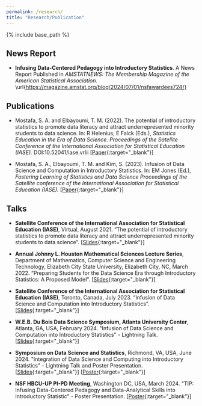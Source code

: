 ```yaml
---
permalink: /research/
title: "Research/Publication"
---
```

  
{% include base_path %}

## News Report

+ **Infusing Data-Centered Pedagogy into Introductory Statistics**. A News Report Published in *AMSTATNEWS: The Membership Magazine of the American Statistical Association.* \url{https://magazine.amstat.org/blog/2024/07/01/nsfawardees724/}

## Publications

+ Mostafa, S. A. and Elbayoumi, T. M. (2022). The potential of introductory statistics to promote data literacy and attract underrepresented minority students to data science. In: R Helenius, E Falck (Eds.), *Statistics Education in the Era of Data Science. Proceedings of the Satellite Conference of the International Association for Statistical Education (IASE).* DOI:10.52041/iase.vrlii [[Paper](https://github.com/IntroToStatNCAT/IntroToStatNCAT.github.io/blob/main/files/Publications/IASE2021%20Satellite%20145_MOSTAFA.pdf){:target="_blank"}]

+ Mostafa, S. A., Elbayoumi, T. M. and Kim, S. (2023). Infusion of Data Science and Computation in Introductory Statistics. In: EM Jones (Ed.), *Fostering Learning of Statistics and Data Science Proceedings of the Satellite conference of the International Association for Statistical Education (IASE).*  [[Paper](https://github.com/IntroToStatNCAT/IntroToStatNCAT.github.io/blob/9371da5131a637476400fa5ced094793492d875c/files/Publications/IASE2023-SatelliteProceedingsPaper.pdf){:target="_blank"}]

## Talks

+ **Satellite Conference of the International Association for Statistical Education (IASE)**, Virtual, August 2021. “The potential of introductory statistics to promote data literacy and attract underrepresented minority students to data science”. [[Slides](https://github.com/IntroToStatNCAT/IntroToStatNCAT.github.io/blob/main/files/Publications/IASES2021-Talk.pdf){:target="_blank"}]

+ **Annual Johnny L. Houston Mathematical Sciences Lecture Series**, Department of Mathematics, Computer Science and Engineering Technology, Elizabeth City State University, Elizabeth City, NC, March 2022. “Preparing Students for the Data Science Era through Introductory Statistics: A Proposed Model”. [[Slides](https://github.com/IntroToStatNCAT/IntroToStatNCAT.github.io/blob/main/files/Publications/ECSU-SP22-Talk.pdf){:target="_blank"}]

+ **Satellite Conference of the International Association for Statistical Education (IASE)**, Toronto, Canada, July 2023. “Infusion of Data Science and Computation into Introductory Statistics”. [[Slides](https://github.com/IntroToStatNCAT/IntroToStatNCAT.github.io/blob/main/files/Publications/IASES2023-Talk.pdf){:target="_blank"}]

+ **W.E.B. Du Bois Data Science Symposium, Atlanta University Center**, Atlanta, GA, USA, February 2024. "Infusion of Data Science and Computation into Introductory Statistics" - Lightning Talk. [[Slides](https://github.com/IntroToStatNCAT/IntroToStatNCAT.github.io/blob/9371da5131a637476400fa5ced094793492d875c/files/Publications/DuBois-DS-Symposium-LightningTalk.pdf){:target="_blank"}]

+ **Symposium on Data Science and Statistics**, Richmond, VA, USA, June 2024. "Integration of Data Science and Computing into Introductory Statistics" - Lightning Talk and Poster Presentation. [[Slides](https://github.com/IntroToStatNCAT/IntroToStatNCAT.github.io/blob/9371da5131a637476400fa5ced094793492d875c/files/Publications/SDSS_CS026_Slides.pdf){:target="_blank"}] [[Poster](https://github.com/IntroToStatNCAT/IntroToStatNCAT.github.io/blob/9371da5131a637476400fa5ced094793492d875c/files/Publications/SDSS_PS006_Poster.pdf){:target="_blank"}]

+ **NSF HBCU-UP PI-PD Meeting**, Washington DC, USA, March 2024. "TIP: Infusing Data-Centered Pedagogy and Data-Analytical Skills into Introductory Statistic" - Poster Presentation. [[Poster](https://github.com/IntroToStatNCAT/IntroToStatNCAT.github.io/blob/9371da5131a637476400fa5ced094793492d875c/files/Publications/2024HBCU-UP-PI-PD-Meeting-Poster.pdf){:target="_blank"}]


